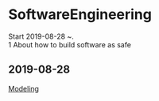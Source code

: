 # SoftwareEngineering
Start 2019-08-28 ~. <br>
1
About how to build software as safe



2019-08-28
---
[Modeling](./ObjectOrientedModeling.md)
